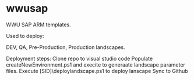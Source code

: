 # wwusap

WWU SAP ARM templates. 

Used to deploy: 

DEV, QA, Pre-Production, Production landscapes. 

Deployment steps: 
Clone repo to visual studio code
Populate createNewEnvironment.ps1 and execite to generaate landscape parameter files. 
Execute [SID]\deploylandscape.ps1 to deploy lanscape
Sync to Github 
